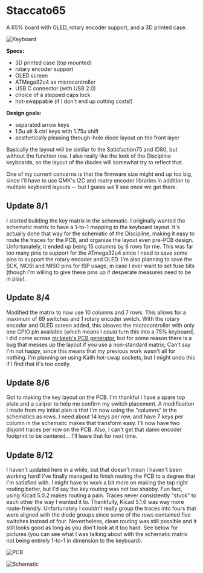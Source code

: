 # Staccato65
A 65% board with OLED, rotary encoder support, and a 3D printed case.

![Keyboard](https://github.com/N0S-Party/Staccato65/blob/master/images/1.png)

**Specs:** 
* 3D printed case (top mounted)
* rotary encoder support
* OLED screen
* ATMega32u4 as microcontroller
* USB C connector (with USB 2.0)
* choice of a stepped caps lock
* hot-swappable (if I don't end up cutting costs!)

**Design goals:**
* separated arrow keys
* 1.5u alt & ctrl keys with 1.75u shift
* aesthetically pleasing through-hole diode layout on the front layer

Basically the layout will be similar to the Satisfaction75 and ID80, but without the function row. 
I also really like the look of the Discipline keyboards, so the layout of the diodes will somewhat try to reflect that. 

One of my current concerns is that the firmware size might end up too big, since I'll have to use QMK's I2C and roatry encoder libraries in addition to multiple keyboard layouts -- 
but I guess we'll see once we get there.

## Update 8/1
I started building the key matrix in the schematic. I originally wanted the schematic matrix to have a 1-to-1 mapping to the keyboard layout. 
It's actually done that way for the schematic of the Discipline, making it easy to route the traces for the PCB, and organize the layout even pre-PCB design.
Unfortunately, it ended up being 15 columns by 6 rows for me. 
This was far too many pins to support for the ATmega32u4 since I need to save some pins to support the rotary encoder and OLED. 
I'm also planning to save the SCK, MOSI and MISO pins for ISP usage, in case I ever want to set fuse bits 
(though I'm willing to give these pins up if desperate measures need to be in play).

## Update 8/4
Modified the matrix to now use 10 columns and 7 rows. This allows for a maximum of 69 switches and 1 rotary encoder switch. With the rotary encoder and OLED screen added, this oleaves the microcontroller with only one GPIO pin available (which means I *could* turn this into a 75% keyboard). I did come across [mr.keeb's PCB generator](https://builder.mrkeebs.com), but for some reason there is a bug that messes up the layout if you use a non-standard matrix; Can't say I'm not happy, since this means that my previous work wasn't all for nothing. I'm planning on using Kailh hot-swap sockets, but I might undo this if I find that it's too costly. 

## Update 8/6
Got to making the key layout on the PCB. I'm thankful I have a spare top plate and a caliper to help me confirm my switch placement. A modification I made from my initial plan is that I'm now using the "columns" in the schematics as rows. I need about 14 keys per row, and have 7 keys per column in the schematic makes that transform easy. I'll now have two disjoint traces per row on the PCB. Also, I can't get that damn encoder footprint to be centered... I'll leave that for next time.

## Update 8/12
I haven't updated here in a while, but that doesn't mean I haven't been working hard! I've finally managed to finish routing the PCB to a degree that I'm satisfied with. I might have to work a bit more on making the top right routing better, but I'd say the key routing was not too shabby. Fun fact, using Kicad 5.0.2 makes routing a pain. Traces never consistently "stuck" to each other the way I wanted it to. Thankfully, Kicad 5.1.6 was way more route-friendly. Unfortunately I couldn't really group the traces into fours that were aligned with the diode groups since some of the rows contained five switches instead of four. Nevertheless, clean routing was still possible and it still looks good as long as you don't look at it too hard. See below for pictures (you can see what I was talking about with the schematic matrix not being entirely 1-to-1 in dimension to the keyboard).

![PCB](https://github.com/N0S-Party/Staccato65/blob/master/images/pcb_0812.png)

![Schematic](https://github.com/N0S-Party/Staccato65/blob/master/images/sch_0812.png)

